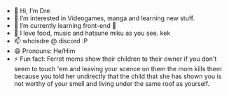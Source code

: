 - 👋 Hi, I’m Dre
- 👀 I’m interested in Videogames, manga and learning new stuff.
- 🌱 I’m currently learning front-end 🥱
- 💞️ I love food, music and hatsune miku as you see. kek
- 📫 whoisdre @ discord :P
- 😄 Pronouns: He/Him
- ⚡ Fun fact: Ferret moms show their children to their owner if you don't seem to touch 'em and leaving your scence on them the mom kills them because you told her undirectly that the child that she has shown you is not worthy of your smell and living under the same roof as yourself.

<!---
Sl4nderr/Sl4nderr is a ✨ special ✨ repository because its `README.md` (this file) appears on your GitHub profile.
You can click the Preview link to take a look at your changes.
--->
